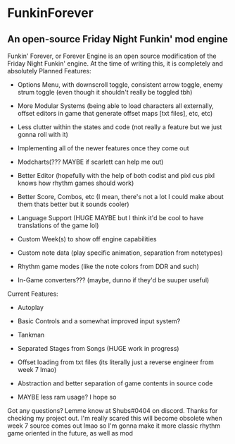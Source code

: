 # FunkinForever
An open-source Friday Night Funkin' mod engine
----------------------------------------------
Funkin' Forever, or Forever Engine is an open source modification of the Friday Night Funkin' engine. At the time of writing this, it is completely and absolutely 
Planned Features:

 * Options Menu, with downscroll toggle, consistent arrow toggle, enemy strum toggle (even though it shouldn't really be toggled tbh)
  
 * More Modular Systems (being able to load characters all externally, offset editors in game that generate offset maps [txt files], etc, etc)
  
 * Less clutter within the states and code (not really a feature but we just gonna roll with it)
  
 * Implementing all of the newer features once they come out
  
 * Modcharts(??? MAYBE if scarlett can help me out)
  
 * Better Editor (hopefully with the help of both codist and pixl cus pixl knows how rhythm games should work)
  
 * Better Score, Combos, etc (I mean, there's not a lot I could make about them thats better but it sounds cooler)
 
 * Language Support (HUGE MAYBE but I think it'd be cool to have translations of the game lol)
 
 * Custom Week(s) to show off engine capabilities
 
 * Custom note data (play specific animation, separation from notetypes)
 
 * Rhythm game modes (like the note colors from DDR and such)
 
 * In-Game converters??? (maybe, dunno if they'd be suuper useful)
  
Current Features:
  
  * Autoplay
  
  * Basic Controls and a somewhat improved input system?
  
  * Tankman
  
  * Separated Stages from Songs (HUGE work in progress)
  
  * Offset loading from txt files (its literally just a reverse engineer from week 7 lmao)
  
  * Abstraction and better separation of game contents in source code
  * MAYBE less ram usage? I hope so
  
Got any questions? Lemme know at Shubs#0404 on discord. Thanks for checking my project out.
I'm really scared this will become obsolete when week 7 source comes out lmao so I'm gonna make it more classic rhythm game oriented in the future, as well as mod 

